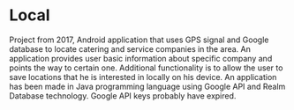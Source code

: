 # Local

Project from 2017, Android application that uses GPS signal and Google database to locate catering and service companies in the area.
An application provides user basic information about specific company and points the way to certain one.
Additional functionality is to allow the user to save locations that he is interested in locally on his device. 
An application has been made in Java programming language using Google API and Realm Database technology.
Google API keys probably have expired.
